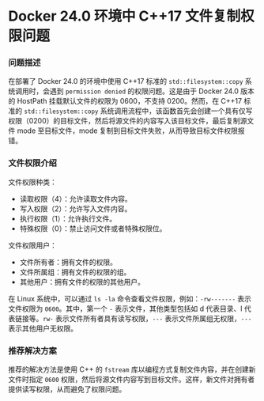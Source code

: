 # Docker 24.0 环境中 C++17 文件复制权限问题

### 问题描述

在部署了 Docker 24.0 的环境中使用 C++17 标准的 `std::filesystem::copy` 系统调用时，会遇到 `permission denied` 的权限问题。这是由于 Docker 24.0 版本的 HostPath 挂载默认文件的权限为 0600，不支持 0200。然而，在 C++17 标准的 `std::filesystem::copy` 系统调用流程中，该函数首先会创建一个具有仅写权限（0200）的目标文件，然后将源文件的内容写入该目标文件，最后复制源文件 mode 至目标文件，mode 复制到目标文件失败，从而导致目标文件权限报错。

### 文件权限介绍
文件权限种类：
- 读取权限（4）：允许读取文件内容。
- 写入权限（2）：允许写入文件内容。
- 执行权限（1）：允许执行文件。
- 特殊权限（0）：禁止访问文件或者特殊权限位。

文件权限用户：
- 文件所有者：拥有文件的权限。
- 文件所属组：拥有文件的权限的组。
- 其他用户：拥有文件的权限的其他用户。

在 Linux 系统中，可以通过 `ls -la` 命令查看文件权限，例如：`-rw-------` 表示文件权限为 `0600`。其中，第一个 `-` 表示文件，其他类型包括如 d 代表目录、l 代表链接等。`rw-` 表示文件所有者具有读写权限，`---` 表示文件所属组无权限，`---` 表示其他用户无权限。

### 推荐解决方案

推荐的解决方法是使用 C++ 的 `fstream` 库以编程方式复制文件内容，并在创建新文件时指定 `0600` 权限，然后将源文件内容写到目标文件。这样，新文件对拥有者提供读写权限，从而避免了权限问题。